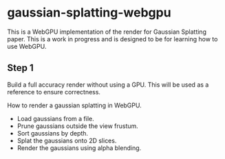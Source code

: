 # gaussian-splatting-webgpu

This is a WebGPU implementation of the render for Gaussian Splatting paper. This is a work in progress and is designed to be for learning how to use WebGPU. 

## Step 1

Build a full accuracy render without using a GPU. This will be used as a reference to ensure correctness.

How to render a gaussian splatting in WebGPU.
- Load gaussians from a file.
- Prune gaussians outside the view frustum.
- Sort gaussians by depth.
- Splat the gaussians onto 2D slices.
- Render the gaussians using alpha blending.
